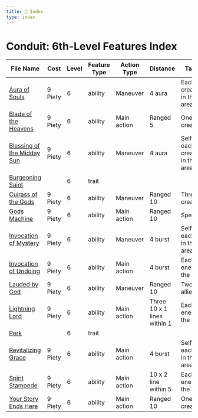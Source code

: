 ```yaml
---
title: 📑 Index
type: index
---
```


# Conduit: 6th-Level Features Index

| File Name                                                           | Cost    | Level | Feature Type | Action Type | Distance                    | Target                             |
| ------------------------------------------------------------------- | ------- | ----- | ------------ | ----------- | --------------------------- | ---------------------------------- |
| [Aura of Souls](../Aura%20of%20Souls)                               | 9 Piety | 6     | ability      | Maneuver    | 4 aura                      | Each creature in the area          |
| [Blade of the Heavens](../Blade%20of%20the%20Heavens)               | 9 Piety | 6     | ability      | Main action | Ranged 5                    | One creature                       |
| [Blessing of the Midday Sun](../Blessing%20of%20the%20Midday%20Sun) | 9 Piety | 6     | ability      | Maneuver    | 4 aura                      | Self and each creature in the area |
| [Burgeoning Saint](../Burgeoning%20Saint)                           |         | 6     | trait        |             |                             |                                    |
| [Cuirass of the Gods](../Cuirass%20of%20the%20Gods)                 | 9 Piety | 6     | ability      | Maneuver    | Ranged 10                   | Three creatures                    |
| [Gods Machine](../Gods%20Machine)                                   | 9 Piety | 6     | ability      | Main action | Ranged 10                   | Special                            |
| [Invocation of Mystery](../Invocation%20of%20Mystery)               | 9 Piety | 6     | ability      | Maneuver    | 4 burst                     | Self and each ally in the area     |
| [Invocation of Undoing](../Invocation%20of%20Undoing)               | 9 Piety | 6     | ability      | Main action | 4 burst                     | Each enemy in the area             |
| [Lauded by God](../Lauded%20by%20God)                               | 9 Piety | 6     | ability      | Maneuver    | Ranged 10                   | Two allies                         |
| [Lightning Lord](../Lightning%20Lord)                               | 9 Piety | 6     | ability      | Main action | Three 10 x 1 lines within 1 | Each enemy in the area             |
| [Perk](../Perk)                                                     |         | 6     | trait        |             |                             |                                    |
| [Revitalizing Grace](../Revitalizing%20Grace)                       | 9 Piety | 6     | ability      | Main action | 4 burst                     | Self and each ally in the area     |
| [Spirit Stampede](../Spirit%20Stampede)                             | 9 Piety | 6     | ability      | Main action | 10 x 2 line within 5        | Each enemy in the area             |
| [Your Story Ends Here](../Your%20Story%20Ends%20Here)               | 9 Piety | 6     | ability      | Main action | Ranged 10                   | One creature                       |
